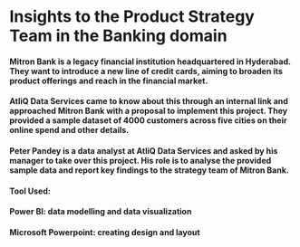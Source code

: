 # Insights to the Product Strategy Team in the Banking domain

#### Mitron Bank is a legacy financial institution headquartered in Hyderabad. They want to introduce a new line of credit cards, aiming to broaden its product offerings and reach in the financial market.
#### AtliQ Data Services came to know about this through an internal link and approached Mitron Bank with a proposal to implement this project. They provided a sample dataset of 4000 customers across five cities on their online spend and other details.
#### Peter Pandey is a data analyst at AtliQ Data Services and asked by his manager to take over this project. His role is to analyse the provided sample data and report key findings to the strategy team of Mitron Bank.

#### Tool Used: 
#### Power BI: data modelling and data visualization
#### Microsoft Powerpoint: creating design and layout
